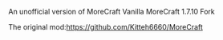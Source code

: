 An unofficial version of MoreCraft
Vanilla MoreCraft 1.7.10 Fork

The original mod:https://github.com/Kitteh6660/MoreCraft
